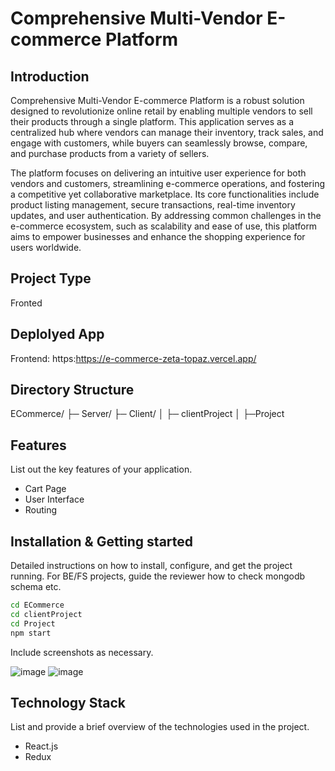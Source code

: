 # Comprehensive Multi-Vendor E-commerce Platform

## Introduction
Comprehensive Multi-Vendor E-commerce Platform is a robust solution designed to revolutionize online retail by enabling multiple vendors to sell their products through
a single platform. This application serves as a centralized hub where vendors can manage their inventory, track sales, and engage with customers, while buyers can 
seamlessly browse, compare, and purchase products from a variety of sellers.

The platform focuses on delivering an intuitive user experience for both vendors and customers, streamlining e-commerce operations, and fostering a competitive yet 
collaborative marketplace. Its core functionalities include product listing management, secure transactions, real-time inventory updates, and user authentication. By 
addressing common challenges in the e-commerce ecosystem, such as scalability and ease of use, this platform aims to empower businesses and enhance the shopping 
experience for users worldwide.



## Project Type
Fronted

## Deplolyed App
Frontend: https:https://e-commerce-zeta-topaz.vercel.app/

## Directory Structure
ECommerce/
├─ Server/
├─ Client/
│  ├─ clientProject
│      ├─Project


## Features
List out the key features of your application.

- Cart Page
- User Interface
- Routing



## Installation & Getting started
Detailed instructions on how to install, configure, and get the project running. For BE/FS projects, guide the reviewer how to check mongodb schema etc.

```bash
cd ECommerce
cd clientProject
cd Project
npm start
```


Include screenshots as necessary.

![image](https://github.com/user-attachments/assets/39dbec09-9466-417f-96e0-0dd01abc3656)
![image](https://github.com/user-attachments/assets/a77baa8f-5b1d-41f2-958f-b373920912ea)




## Technology Stack
List and provide a brief overview of the technologies used in the project.

- React.js
- Redux
